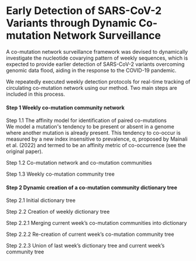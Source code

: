 # Early Detection of SARS-CoV-2 Variants through Dynamic Co-mutation Network Surveillance
A co-mutation network surveillance framework was devised to dynamically investigate the nucleotide covarying pattern of weekly sequences, which is expected to provide earlier detection of SARS-CoV-2 variants overcoming genomic data flood, aiding in the response to the COVID-19 pandemic.

We repeatedly executed weekly detection protocols for real-time tracking of circulating co-mutation network using our method. Two main steps are included in this process.

#### Step 1 Weekly co-mutation community network
Step 1.1 The affinity model for identification of paired co-mutations  
We model a mutation's tendency to be present or absent in a genome where another mutation is already present. This tendency to co-occur is measured by a new index insensitive to prevalence, α, proposed by Mainali et al. (2022) and termed to be an affinity metric of co-occurrence (see the original paper). 

Step 1.2 Co-mutation network and co-mutation communities  

Step 1.3 Weekly co-mutation community tree

#### Step 2 Dynamic creation of a co-mutation community dictionary tree
Step 2.1 Initial dictionary tree  

Step 2.2 Creation of weekly dictionary tree  

Step 2.2.1 Merging current week’s co-mutation communities into dictionary  

Step 2.2.2 Re-creation of current week’s co-mutation community tree  

Step 2.2.3 Union of last week’s dictionary tree and current week’s community tree  

